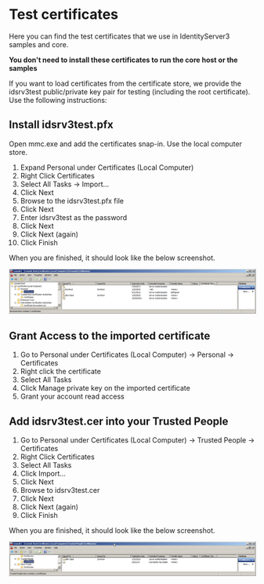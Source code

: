 # Test certificates #

Here you can find the test certificates that we use in IdentityServer3 samples and core.

**You don't need to install these certificates to run the core host or the samples**

If you want to load certificates from the certificate store, we provide the idsrv3test public/private key pair for testing (including the root certificate). Use the following instructions:

## Install idsrv3test.pfx

Open mmc.exe and add the certificates snap-in. Use the local computer store.

1. Expand Personal under Certificates (Local Computer)
2. Right Click Certificates
3. Select All Tasks -> Import...
4. Click Next
5. Browse to the idsrv3test.pfx file
6. Click Next
7. Enter idsrv3test as the password
8. Click Next
9. Click Next (again)
10. Click Finish
 
When you are finished, it should look like the below screenshot.

![Screenshot of Personal Certificates after installation of idsrv3test.pfx](PersonalCertificatesScreenshot.png)

## Grant Access to the imported certificate

1. Go to Personal under Certificates (Local Computer) -> Personal -> Certificates
2. Right click the certificate
3. Select All Tasks 
4. Click Manage private key on the imported certificate
5. Grant your account read access

## Add idsrv3test.cer into your Trusted People

1. Go to Personal under Certificates (Local Computer) -> Trusted People -> Certificates
2. Right Click Certificates
3. Select All Tasks
4. Click Import...
5. Click Next
6. Browse to idsrv3test.cer
7. Click Next
8. Click Next (again)
9. Click Finish

When you are finished, it should look like the below screenshot.

![Screenshot of Trusted People after adding idsrv3test.cer](TrustedPeopleCertificatesScreenshot.png)
